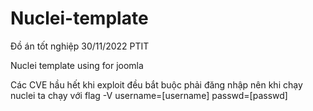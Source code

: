 # Nuclei-template
Đồ án tốt nghiệp 30/11/2022 PTIT

Nuclei template using for joomla

Các CVE hầu hết khi exploit đều bắt buộc phải đăng nhập nên khi chạy nuclei ta chạy với flag -V username=[username] passwd=[passwd]
